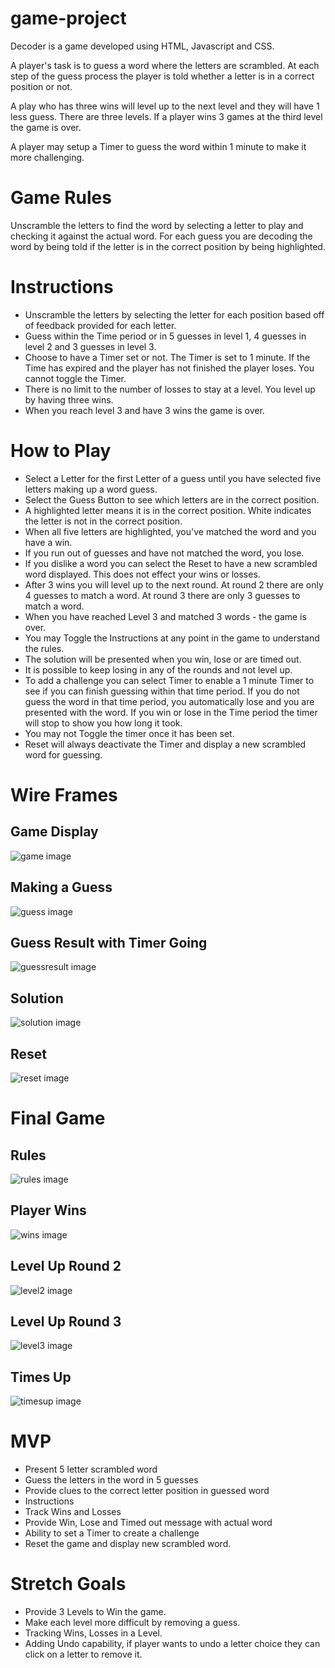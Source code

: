 # game-project

Decoder is a game developed using HTML, Javascript and CSS.

A player's task is to guess a word where the letters are scrambled.
At each step of the guess process the player is told whether a letter is
in a correct position or not.

A play who has three wins will level up to the next level and they
will have 1 less guess.  There are three levels.  If a player wins
3 games at the third level the game is over.

A player may setup a Timer to guess the word within 1 minute to make
it more challenging.

# Game Rules

Unscramble the letters to find the word by selecting a letter to play
and checking it against the actual word.  For each guess you are decoding
the word by being told if the letter is in the correct position by being highlighted.

# Instructions
- Unscramble the letters by selecting the letter for each position based off
of feedback provided for each letter.
- Guess within the Time period or in 5 guesses in level 1, 4 guesses in level 2 and 3 guesses in level 3.
- Choose to have a Timer set or not.  The Timer is set to 1 minute. If the Time has expired and the player has not finished the player loses. You cannot toggle the Timer.
- There is no limit to the number of losses to stay at a level. You level up
by having three wins.
- When you reach level 3 and have 3 wins the game is over.


# How to Play
- Select a Letter for the first Letter of a guess until you have selected
five letters making up a word guess.
- Select the Guess Button to see which letters are in the correct position.
- A highlighted letter means it is in the correct position. White indicates the letter is not in the correct position.
- When all five letters are highlighted, you've matched the word and you have a win.
- If you run out of guesses and have not matched the word, you lose.
- If you dislike a word you can select the Reset to have a new scrambled word displayed. This does not effect your wins or losses.
- After 3 wins you will level up to the next round.  At round 2 there are only 4 guesses to match a word.  At round 3 there are only 3 guesses to match a word.
- When you have reached Level 3 and matched 3 words - the game is over.
- You may Toggle the Instructions at any point in the game to understand the
rules.
- The solution will be presented when you win, lose or are timed out.
- It is possible to keep losing in any of the rounds and not level up.
- To add a challenge you can select Timer to enable a 1 minute Timer to see
if you can finish guessing within that time period.  If you do not guess the
word in that time period, you automatically lose and you are presented with the word.   If you win or lose in the Time period the timer will stop to show you how long it took.
- You may not Toggle the timer once it has been set.
- Reset will always deactivate the Timer and display a new scrambled word for guessing.

# Wire Frames

## Game Display

![game image](newgameimage.png)

## Making a Guess

![guess image](guess.png)


## Guess Result with Timer Going

![guessresult image](guessresult.png)


## Solution

![solution image](solution.png)

## Reset

![reset image](resetbutton.png)

# Final Game

## Rules

![rules image](FinalRules.png)

## Player Wins

![wins image](PlayerWins.png)

## Level Up Round 2

![level2 image](LevelUpRound2.png)

## Level Up Round 3

![level3 image](LevelUpRound3.png)

## Times Up

![timesup image](TimesUp.png)

# MVP
- Present 5 letter scrambled word
- Guess the letters in the word in 5 guesses
- Provide clues to the correct letter position in guessed word
- Instructions
- Track Wins and Losses
- Provide Win, Lose and Timed out message with actual word
- Ability to set a Timer to create a challenge
- Reset the game and display new scrambled word.

# Stretch Goals
- Provide 3 Levels to Win the game.
- Make each level more difficult by removing a guess.
- Tracking Wins, Losses in a Level.
- Adding Undo capability, if player wants to undo a letter choice they
can click on a letter to remove it.